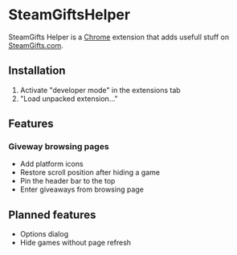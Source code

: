 # SteamGiftsHelper
SteamGifts Helper is a [Chrome](https://www.google.de/chrome/browser/desktop/) extension that adds usefull stuff on [SteamGifts.com](http://www.steamgifts.com/).

## Installation
1. Activate "developer mode" in the extensions tab
2. "Load unpacked extension..."

## Features
### Giveway browsing pages
* Add platform icons
* Restore scroll position after hiding a game
* Pin the header bar to the top
* Enter giveaways from browsing page

## Planned features
* Options dialog
* Hide games without page refresh


